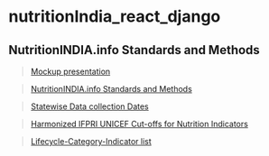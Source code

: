 # nutritionIndia_react_django


## NutritionINDIA.info Standards and Methods
> [Mockup presentation](https://drive.google.com/file/d/1b5FpCotZIF8ZH-_XkyTEY9jQPn74dygl/view?usp=sharing)

> [NutritionINDIA.info Standards and Methods](https://drive.google.com/file/d/1nxbLAytLCqYIUBmCPEVYYHNcVLKDsaJc/view?usp=sharing)

> [Statewise Data collection Dates](https://drive.google.com/file/d/1XsIq_BvZfhXGWDLvTpW_1PetzSaOGAOO/view?usp=sharing)

> [Harmonized IFPRI UNICEF Cut-offs for Nutrition Indicators](https://drive.google.com/file/d/1M2Smk_5ZivI-E91CnK2lZfFBpfHvtmuo/view?usp=sharing)

> [Lifecycle-Category-Indicator list](https://docs.google.com/spreadsheets/d/1Cc3MIGaD0Z1nWoggEEKnrSh2_rQlmLDK/edit?usp=sharing&ouid=112424997379860408750&rtpof=true&sd=true)

